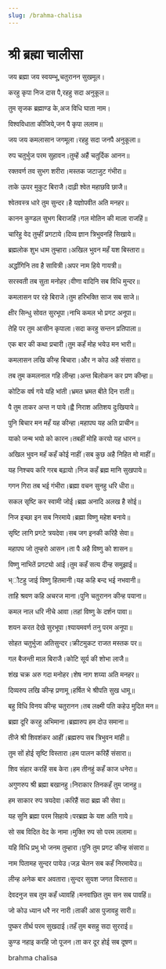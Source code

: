 ```yaml
---
slug: /brahma-chalisa
---
```

# श्री ब्रह्मा चालीसा


जय ब्रह्मा जय स्वयम्भू,चतुरानन सुखमूल।

करहु कृपा निज दास पै,रहहु सदा अनुकूल॥

तुम सृजक ब्रह्माण्ड के,अज विधि घाता नाम।

विश्वविधाता कीजिये,जन पै कृपा ललाम॥


जय जय कमलासान जगमूला।रहहु सदा जनपै अनुकूला॥

रुप चतुर्भुज परम सुहावन।तुम्हें अहैं चतुर्दिक आनन॥

रक्तवर्ण तव सुभग शरीरा।मस्तक जटाजुट गंभीरा॥

ताके ऊपर मुकुट बिराजै।दाढ़ी श्वेत महाछवि छाजै॥

श्वेतवस्त्र धारे तुम सुन्दर।है यज्ञोपवीत अति मनहर॥

कानन कुण्डल सुभग बिराजहिं।गल मोतिन की माला राजहिं॥

चारिहु वेद तुम्हीं प्रगटाये।दिव्य ज्ञान त्रिभुवनहिं सिखाये॥

ब्रह्मलोक शुभ धाम तुम्हारा।अखिल भुवन महँ यश बिस्तारा॥

अर्द्धांगिनि तव है सावित्री।अपर नाम हिये गायत्री॥

सरस्वती तब सुता मनोहर।वीणा वादिनि सब विधि मुन्दर॥

कमलासन पर रहे बिराजे।तुम हरिभक्ति साज सब साजे॥

क्षीर सिन्धु सोवत सुरभूपा।नाभि कमल भो प्रगट अनूपा॥

तेहि पर तुम आसीन कृपाला।सदा करहु सन्तन प्रतिपाला॥

एक बार की कथा प्रचारी।तुम कहँ मोह भयेउ मन भारी॥

कमलासन लखि कीन्ह बिचारा।और न कोउ अहै संसारा॥

तब तुम कमलनाल गहि लीन्हा।अन्त बिलोकन कर प्रण कीन्हा॥

कोटिक वर्ष गये यहि भांती।भ्रमत भ्रमत बीते दिन राती॥

पै तुम ताकर अन्त न पाये।ह्वै निराश अतिशय दुःखियाये॥

पुनि बिचार मन महँ यह कीन्हा।महापघ यह अति प्राचीन॥

याको जन्म भयो को कारन।तबहीं मोहि करयो यह धारन॥

अखिल भुवन महँ कहँ कोई नाहीं।सब कुछ अहै निहित मो माहीं॥

यह निश्चय करि गरब बढ़ायो।निज कहँ ब्रह्म मानि सुखपाये॥

गगन गिरा तब भई गंभीरा।ब्रह्मा वचन सुनहु धरि धीरा॥

सकल सृष्टि कर स्वामी जोई।ब्रह्म अनादि अलख है सोई॥

निज इच्छा इन सब निरमाये।ब्रह्मा विष्णु महेश बनाये॥

सृष्टि लागि प्रगटे त्रयदेवा।सब जग इनकी करिहै सेवा॥

महापघ जो तुम्हरो आसन।ता पै अहै विष्णु को शासन॥

विष्णु नाभितें प्रगट्यो आई।तुम कहँ सत्य दीन्ह समुझाई॥

भ्ौटहु जाई विष्णु हितमानी।यह कहि बन्द भई नभवानी॥

ताहि श्रवण कहि अचरज माना।पुनि चतुरानन कीन्ह पयाना॥

कमल नाल धरि नीचे आवा।तहां विष्णु के दर्शन पावा॥

शयन करत देखे सुरभूपा।श्यायमवर्ण तनु परम अनूपा॥

सोहत चतुर्भुजा अतिसुन्दर।क्रीटमुकट राजत मस्तक पर॥

गल बैजन्ती माल बिराजै।कोटि सूर्य की शोभा लाजै॥

शंख चक्र अरु गदा मनोहर।शेष नाग शय्या अति मनहर॥

दिव्यरुप लखि कीन्ह प्रणामू।हर्षित भे श्रीपति सुख धामू॥

बहु विधि विनय कीन्ह चतुरानन।तब लक्ष्मी पति कहेउ मुदित मन॥

ब्रह्मा दूरि करहु अभिमाना।ब्रह्मारुप हम दोउ समाना॥

तीजे श्री शिवशंकर आहीं।ब्रह्मरुप सब त्रिभुवन मांही॥

तुम सों होई सृष्टि विस्तारा।हम पालन करिहैं संसारा॥

शिव संहार करहिं सब केरा।हम तीनहुं कहँ काज धनेरा॥

अगुणरुप श्री ब्रह्मा बखानहु।निराकार तिनकहँ तुम जानहु॥

हम साकार रुप त्रयदेवा।करिहैं सदा ब्रह्म की सेवा॥

यह सुनि ब्रह्मा परम सिहाये।परब्रह्म के यश अति गाये॥

सो सब विदित वेद के नामा।मुक्ति रुप सो परम ललामा॥

यहि विधि प्रभु भो जनम तुम्हारा।पुनि तुम प्रगट कीन्ह संसारा॥

नाम पितामह सुन्दर पायेउ।जड़ चेतन सब कहँ निरमायेउ॥

लीन्ह अनेक बार अवतारा।सुन्दर सुयश जगत विस्तारा॥

देवदनुज सब तुम कहँ ध्यावहिं।मनवांछित तुम सन सब पावहिं॥

जो कोउ ध्यान धरै नर नारी।ताकी आस पुजावहु सारी॥

पुष्कर तीर्थ परम सुखदाई।तहँ तुम बसहु सदा सुरराई॥

कुण्ड नहाइ करहि जो पूजन।ता कर दूर होई सब दूषण॥

<span class='index-text'> brahma chalisa</span>